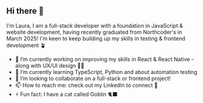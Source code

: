 ## Hi there 👋

I'm Laura, I am a full-stack developer with a foundation in JavaScript & website development, having recently graduated from Northcoder's in March 2025! I'm keen to keep building up my skills in testing & frontend development 🪴

- 🔭 I’m currently working on improving my skills in React & React Native - along with UX/UI design 🧑‍🎨
- 🌱 I’m currently learning TypeScript, Python and about automation testing
- 👯 I’m looking to collaborate on a full-stack or frontend project!
- 📫 How to reach me: check out my LinkedIn to connect 🍎
- ⚡ Fun fact: I have a cat called Goblin 🐈‍⬛

